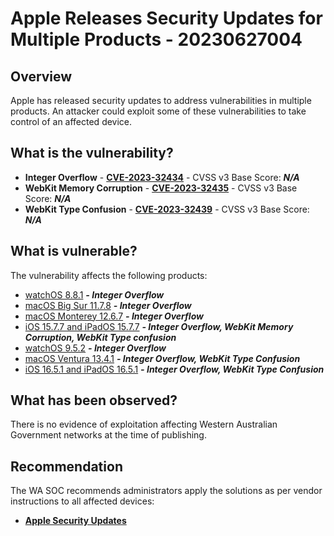 # Apple Releases Security Updates for Multiple Products - 20230627004

## Overview

Apple has released security updates to address vulnerabilities in multiple products. An attacker could exploit some of these vulnerabilities to take control of an affected device.

## What is the vulnerability?

- **Integer Overflow** - [**CVE-2023-32434**](https://nvd.nist.gov/vuln/detail/CVE-2023-32434) - CVSS v3 Base Score: ***N/A***
- **WebKit Memory Corruption** - [**CVE-2023-32435**](https://nvd.nist.gov/vuln/detail/CVE-2023-32435) - CVSS v3 Base Score: ***N/A***
- **WebKit Type Confusion** - [**CVE-2023-32439**](https://nvd.nist.gov/vuln/detail/CVE-2023-32439) - CVSS v3 Base Score: ***N/A***

## What is vulnerable?

The vulnerability affects the following products:

-   [watchOS 8.8.1](https://support.apple.com/en-us/HT213808 "About the security content of watchOS 8.8.1") ***- Integer Overflow***
-   [macOS Big Sur 11.7.8](https://support.apple.com/en-us/HT213809 "About the security content of macOS Big Sur 11.7.8") ***- Integer Overflow***
-   [macOS Monterey 12.6.7](https://support.apple.com/en-us/HT213810 "About the security content of macOS Monterey 12.6.7") ***- Integer Overflow***
-   [iOS 15.7.7 and iPadOS 15.7.7](https://support.apple.com/en-us/HT213811 "About the security content of iOS 15.7.7 and iPadOS 15.7.7") ***- Integer Overflow, WebKit Memory Corruption, WebKit Type confusion***
-   [watchOS 9.5.2](https://support.apple.com/en-us/HT213812 "About the security content of watchOS 9.5.2") ***- Integer Overflow***
-   [macOS Ventura 13.4.1](https://support.apple.com/en-us/HT213813 "About the security content of macOS Ventura 13.4.1") ***- Integer Overflow,  WebKit Type Confusion***
-   [iOS 16.5.1 and iPadOS 16.5.1](https://support.apple.com/en-us/HT213814 "About the security content of iOS 16.5.1 and iPadOS 16.5.1") ***- Integer Overflow, WebKit Type Confusion***

## What has been observed?

There is no evidence of exploitation affecting Western Australian Government networks at the time of publishing.

## Recommendation

The WA SOC recommends administrators apply the solutions as per vendor instructions to all affected devices:

- [**Apple Security Updates**](https://support.apple.com/en-us/HT201222)

